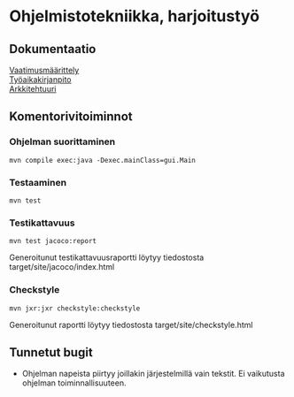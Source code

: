 # Ohjelmistotekniikka, harjoitustyö

## Dokumentaatio
[Vaatimusmäärittely](https://github.com/Valokoodari/tkt-ohte-ht/blob/master/dokumentointi/vaatimusmaarittely.md)  
[Työaikakirjanpito](https://github.com/Valokoodari/tkt-ohte-ht/blob/master/dokumentointi/tyoaikakirjanpito.md)  
[Arkkitehtuuri](https://github.com/Valokoodari/tkt-ohte-ht/blob/master/dokumentointi/arkkitehtuuri.md)  

## Komentorivitoiminnot
### Ohjelman suorittaminen
```
mvn compile exec:java -Dexec.mainClass=gui.Main
```

### Testaaminen
```
mvn test
```
### Testikattavuus
```
mvn test jacoco:report
```
Generoitunut testikattavuusraportti löytyy tiedostosta target/site/jacoco/index.html

### Checkstyle
```
mvn jxr:jxr checkstyle:checkstyle
```
Generoitunut raportti löytyy tiedostosta target/site/checkstyle.html

## Tunnetut bugit
- Ohjelman napeista piirtyy joillakin järjestelmillä vain tekstit. Ei vaikutusta ohjelman toiminnallisuuteen.
